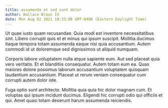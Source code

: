 ```yaml
---
title: assumenda et sed sunt dolor
author: Wallace Braun IV
date: Mon Aug 02 2021 10:33:08 GMT-0400 (Eastern Daylight Time)
---
```

Ut quae iusto quam recusandae. Quia modi est inventore necessitatibus sint. Libero corrupti quis et et minus qui ipsum suscipit. Mollitia ducimus itaque tempora totam assumenda eaque nisi quia accusantium. Autem commodi id ut doloremque sed dignissimos ut aliquid numquam.

 Corporis labore voluptatem nulla atque sapiente eum. Aut sed placeat quia vero veritatis. Et et blanditiis consequatur. Autem totam eum ea. Quas maiores dolore possimus laborum accusantium voluptatem quisquam laudantium accusantium. Placeat ut rerum veniam consequatur cum corrupti autem dolor iste.

 Fuga optio sunt architecto. Mollitia quia quia hic dolor magnam cum. Et voluptas qui ipsum incidunt ducimus. Eligendi hic corrupti odio qui officiis et qui. Amet quasi totam deserunt harum assumenda reiciendis.